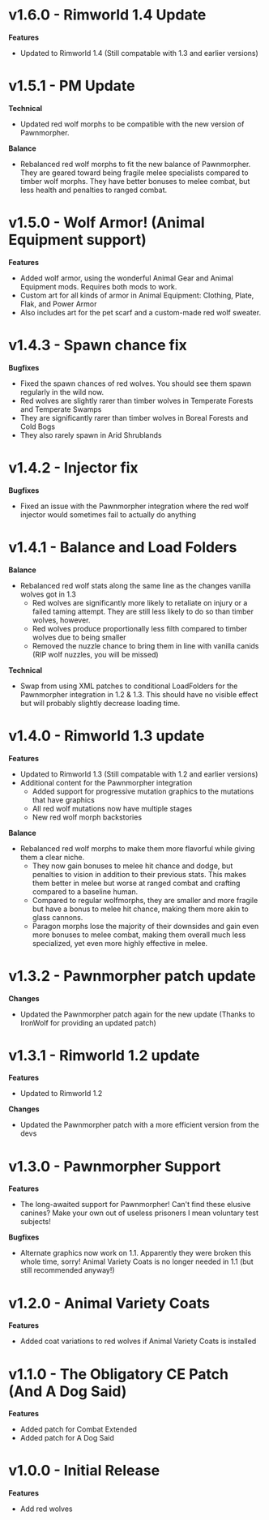# v1.6.0 - Rimworld 1.4 Update
**Features**
- Updated to Rimworld 1.4 (Still compatable with 1.3 and earlier versions)

# v1.5.1 - PM Update
**Technical**
- Updated red wolf morphs to be compatible with the new version of Pawnmorpher.

**Balance**
- Rebalanced red wolf morphs to fit the new balance of Pawnmorpher.  They are geared toward being fragile melee specialists compared to timber wolf morphs.  They have better bonuses to melee combat, but less health and penalties to ranged combat.

# v1.5.0 - Wolf Armor! (Animal Equipment support)
**Features**
- Added wolf armor, using the wonderful Animal Gear and Animal Equipment mods.  Requires both mods to work.
- Custom art for all kinds of armor in Animal Equipment:  Clothing, Plate, Flak, and Power Armor
- Also includes art for the pet scarf and a custom-made red wolf sweater.


# v1.4.3 - Spawn chance fix
**Bugfixes**
- Fixed the spawn chances of red wolves.  You should see them spawn regularly in the wild now.
- Red wolves are slightly rarer than timber wolves in Temperate Forests and Temperate Swamps
- They are significantly rarer than timber wolves in Boreal Forests and Cold Bogs
- They also rarely spawn in Arid Shrublands


# v1.4.2 - Injector fix
**Bugfixes**
- Fixed an issue with the Pawnmorpher integration where the red wolf injector would sometimes fail to actually do anything


# v1.4.1 - Balance and Load Folders
**Balance**
- Rebalanced red wolf stats along the same line as the changes vanilla wolves got in 1.3
  - Red wolves are significantly more likely to retaliate on injury or a failed taming attempt.  They are still less likely to do so than timber wolves, however.
  - Red wolves produce proportionally less filth compared to timber wolves due to being smaller
  - Removed the nuzzle chance to bring them in line with vanilla canids (RIP wolf nuzzles, you will be missed)

**Technical**
- Swap from using XML patches to conditional LoadFolders for the Pawnmorpher integration in 1.2 & 1.3.  This should have no visible effect but will probably slightly decrease loading time.


# v1.4.0 - Rimworld 1.3 update
**Features**
- Updated to Rimworld 1.3 (Still compatable with 1.2 and earlier versions)
- Additional content for the Pawnmorpher integration
  - Added support for progressive mutation graphics to the mutations that have graphics
  - All red wolf mutations now have multiple stages
  - New red wolf morph backstories
  
**Balance**
- Rebalanced red wolf morphs to make them more flavorful while giving them a clear niche.
  - They now gain bonuses to melee hit chance and dodge, but penalties to vision in addition to their previous stats.  This makes them better in melee but worse at ranged combat and crafting compared to a baseline human.
  - Compared to regular wolfmorphs, they are smaller and more fragile but have a bonus to melee hit chance, making them more akin to glass cannons.
  - Paragon morphs lose the majority of their downsides and gain even more bonuses to melee combat, making them overall much less specialized, yet even more highly effective in melee.
  


# v1.3.2 - Pawnmorpher patch update
**Changes**
- Updated the Pawnmorpher patch again for the new update (Thanks to IronWolf for providing an updated patch)


# v1.3.1 - Rimworld 1.2 update
**Features**
- Updated to Rimworld 1.2

**Changes**
- Updated the Pawnmorpher patch with a more efficient version from the devs


# v1.3.0 - Pawnmorpher Support
**Features**
- The long-awaited support for Pawnmorpher!  Can't find these elusive canines?  Make your own out of useless prisoners I mean voluntary test subjects!

**Bugfixes**
- Alternate graphics now work on 1.1.  Apparently they were broken this whole time, sorry!
  Animal Variety Coats is no longer needed in 1.1 (but still recommended anyway!)


# v1.2.0 - Animal Variety Coats
**Features**
- Added coat variations to red wolves if Animal Variety Coats is installed


# v1.1.0 - The Obligatory CE Patch (And A Dog Said)
**Features**
- Added patch for Combat Extended
- Added patch for A Dog Said


# v1.0.0 - Initial Release
**Features**
- Add red wolves
